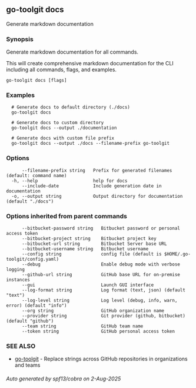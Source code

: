 ## go-toolgit docs

Generate markdown documentation

### Synopsis

Generate markdown documentation for all commands.

This will create comprehensive markdown documentation for the CLI
including all commands, flags, and examples.

```
go-toolgit docs [flags]
```

### Examples

```
  # Generate docs to default directory (./docs)
  go-toolgit docs

  # Generate docs to custom directory
  go-toolgit docs --output ./documentation

  # Generate docs with custom file prefix
  go-toolgit docs --output ./docs --filename-prefix go-toolgit
```

### Options

```
      --filename-prefix string   Prefix for generated filenames (default: command name)
  -h, --help                     help for docs
      --include-date             Include generation date in documentation
  -o, --output string            Output directory for documentation (default "./docs")
```

### Options inherited from parent commands

```
      --bitbucket-password string   Bitbucket password or personal access token
      --bitbucket-project string    Bitbucket project key
      --bitbucket-url string        Bitbucket Server base URL
      --bitbucket-username string   Bitbucket username
      --config string               config file (default is $HOME/.go-toolgit/config.yaml)
      --debug                       Enable debug mode with verbose logging
      --github-url string           GitHub base URL for on-premise instances
      --gui                         Launch GUI interface
      --log-format string           Log format (text, json) (default "text")
      --log-level string            Log level (debug, info, warn, error) (default "info")
      --org string                  GitHub organization name
      --provider string             Git provider (github, bitbucket) (default "github")
      --team string                 GitHub team name
      --token string                GitHub personal access token
```

### SEE ALSO

* [go-toolgit](go-toolgit.md)	 - Replace strings across GitHub repositories in organizations and teams

###### Auto generated by spf13/cobra on 2-Aug-2025
